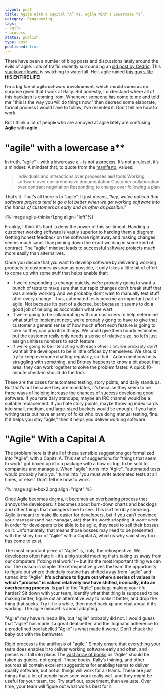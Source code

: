 ```yaml
---
layout: post
title: Agile With a Capital “A” Vs. agile With a Lowercase “a”.
category: Programming
tags: 
- agile
- process
status: publish
type: post
published: true
---
```

There have been a number of blog posts and discussions lately around the evils of agile.  Lots of traffic recently surrounding an [old post by Cedric](http://beust.com/weblog/2006/06/07/agile-people-still-dont-get-it/").  This [stackoverflowist](http://stackoverflow.com/questions/3226711/giving-up-agile-switching-to-waterfall-is-this-right") is switching to waterfall.  Hell, agile ruined [this guy’s life](http://www.whattofix.com/blog/archives/2010/09/agile-ruined-my.php") - **HIS ENTIRE LIFE**!

I’m a big fan of agile software development, which should come as no surprise given that I work at Rally.  But honestly, I understand where all of this backlash is coming from.  Whenever someone has come to me and told me "this is the way you will do things now," then decreed some elaborate, formal process I would have to follow, I’ve resented it.  Don’t tell me how to work.

But I think a lot of people who are annoyed at agile lately are confusing **Agile** with **agile**.

# "agile" with a lowercase a**

In truth, "agile" – with a lowercase a – is not a process.  It’s not a ruleset, it’s a mindset.  A mindset that, to quote from the [manifesto](http://agilemanifesto.org/"), values:

 > Individuals and interactions over processes and tools
 > Working software over comprehensive documentation
 > Customer collaboration over contract negotiation
 > Responding to change over following a plan

That’s it.  That’s all there is to "agile".  It just means, "_hey, we’ve noticed that software projects tend to go a lot better when we get working software into the hands of customers as early and as often as possible._"

{% image agile-thinker1.png align="left"%}

Frankly, I think it’s hard to deny the power of this sentiment.  Handing a customer working software is vastly superior to handing them a diagram.  Getting honest feedback on the software right away and making changes seems much saner than pinning down the exact wording in some kind of contract.  The "agile" mindset leads to successful software projects much more easily than alternatives.

Once you decide that you want to develop software by delivering working products to customers as soon as possible, it only takes a little bit of effort to come up with some stuff that helps enable that:

 * If we’re responding to change quickly, we’re probably going to want a bunch of tests to make sure that our rapid changes don’t break stuff that was already working.  And we probably don’t want to manually test stuff after every change.  Thus, automated tests become an important part of agile.  Not because it’s part of a decree, but because it seems to do a good job of helping us accomplish what we want.
 * If we’re going to be collaborating with our customers to help determine what stuff to implement next, we’re probably going to have to give that customer a general sense of how much effort each feature is going to take so they can prioritize things.  We could give them hourly estimates, but the customer really only needs a sense of relative size, so let’s just assign unitless numbers to each feature.
 * If we’re going to be interacting with each other a lot, we probably don’t want all the developers to be in little offices by themselves.  We should try to keep everyone chatting regularly, so that if Adam mentions he is struggling with something, and Britney happens to know a bit about that area, they can work together to solve the problem faster.  A quick 10-minute check-in should do the trick.

These are the cases for automated testing, story points, and daily standups.  But that’s not because they are mandates, it’s because they seem to be three ways of helping increase the chances of success developing good software.  If you hate daily standups, maybe an IRC channel would be a suitable replacement.  If you hate story points, maybe throwing index cards into small, medium, and large-sized buckets would be enough.  If you hate writing tests but have an army of folks who love doing manual testing, fine.  If it helps you stay "agile," then it helps you deliver working software.

# "Agile" With a Capital A

The problem here is that all of these sensible suggestions got formalized into "Agile", with a Capital A.  This set of suggestions for "things that seem to work" got boxed up into a package with a bow on top, to be sold to companies and managers.  When "agile" turns into "Agile", "automated tests would probably help you" turns into "you must write automated tests at all times, or else."  Don’t tell me how to work.

{% image agile-box2.png align="right" %}

Once Agile becomes dogma, it becomes an overbearing process that annoys the developers.  It becomes about burn-down charts and backlogs and other things that managers love to see.  This isn’t terribly shocking.  Agile is meant to make life easier for developers, but if you can’t convince your manager (and her manager, etc) that it’s worth adopting, it won’t work.  In order for developers to be able to be agile, they need to sell their bosses on it.  Unfortunately, that means those bosses may need to be presented with the shiny box of "Agile" with a Capital A, which is why said shiny box has come to exist.

The most important piece of "Agile" is, truly, the retrospective.  We developers often hate it – it’s a big stupid meeting that’s taking us away from our computers ("doing real work") – but it’s the most important thing we can do.  The reason is simple: the retrospective gives the team the opportunity to figure out where their daily routine has shifted away from "agile" and turned into "Agile".  **It’s a chance to figure out where a series of values in which "process" is valued relatively low have shifted, ironically, into an overbearing process**.  Is part of the "Agile" package making your life harder?  Sit down with your team, identify what that thing is supposed to be making better, figure out an alternative way to make it better, and drop the thing that sucks.  Try it for a while, then meet back up and chat about if it’s working.  The agile mindset is about adapting.

"Agile" may have ruined a life, but "agile" probably did not.  I would guess that "agile" has made it a great deal better, and the dogmatic adherence to a predefined box labelled "Agile" is what made it worse.  Don’t chuck the baby out with the bathwater.

Rigid process is the antithesis of "agile."  Simply ensure that everything your team does enables it to deliver working software early and often, and pieces will fall into place.  The [vast array of books](http://www.amazon.com/gp/search/ref=sr_nr_scat_4016_ln?rh=n:4016,k:agile&keywords=agile&ie=UTF8&qid=1284078587&scn=4016&h=1c5d783e62fdda166786e5852002e9608fbc7636") on "Agile" should be taken as guides, not gospel.  These books, Rally’s training, and other sources all contain excellent suggestions for enabling teams to deliver quality software, but not all things will work for all teams.  These are just things that a lot of people have seen work really well, and they might be useful for your team, too.  Try stuff out, experiment, then evaluate.  Over time, your team will figure out what works best for it.
